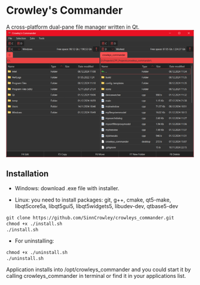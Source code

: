 # Crowley's Commander
A cross-platform dual-pane file manager written in Qt.
![screenshot of Crowley's Commander](/screenshot.png)
## Installation
- Windows: download .exe file with installer.

- Linux: you need to install packages: git, g++, cmake, qt5-make, libqt5core5a, libqt5gui5, libqt5widgets5, libudev-dev, qtbase5-dev
```
git clone https://github.com/SinnCrowley/crowleys_commander.git
chmod +x ./install.sh
./install.sh
```
  - For uninstalling:
```
chmod +x ./uninstall.sh
./uninstall.sh
```
Application installs into /opt/crowleys_commander and you could start it by calling crowleys_commander in terminal or find it in your applications list.
